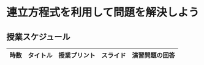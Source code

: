 # 連立方程式を利用して問題を解決しよう
## 授業スケジュール
|時数| タイトル| 授業プリント | スライド | 演習問題の回答 | 
| ---| --- | --- | --- | --- |
